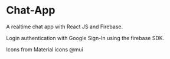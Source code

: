 # Chat-App

A realtime chat app with React JS and Firebase.

Login authentication with Google Sign-In using the firebase SDK.

Icons from Material icons @mui
